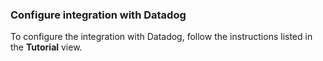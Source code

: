 ### Configure integration with Datadog

To configure the integration with Datadog, follow the instructions listed in the **Tutorial** view.
